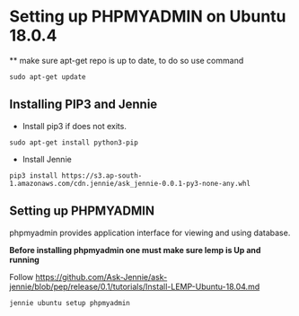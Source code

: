 # Setting up PHPMYADMIN on Ubuntu 18.0.4

** make sure apt-get repo is up to date, to do so use command

```	
sudo apt-get update 
```

## Installing PIP3 and Jennie
- Install pip3 if does not exits.

```
sudo apt-get install python3-pip
```

- Install Jennie
```commandline
pip3 install https://s3.ap-south-1.amazonaws.com/cdn.jennie/ask_jennie-0.0.1-py3-none-any.whl
```

## Setting up PHPMYADMIN

phpmyadmin provides application interface for viewing and using database.

**Before installing phpmyadmin one must make sure lemp is Up and running**

Follow https://github.com/Ask-Jennie/ask-jennie/blob/pep/release/0.1/tutorials/Install-LEMP-Ubuntu-18.04.md

```
jennie ubuntu setup phpmyadmin
```
